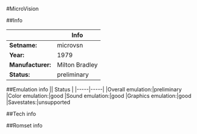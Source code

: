 #MicroVision

##Info

||Info|
|-----|-----|
|**Setname:**|microvsn
|**Year:**|1979
|**Manufacturer:**|Milton Bradley
|**Status:**|preliminary

##Emulation info
|| Status |
|-----|-----|
|Overall emulation:|preliminary
|Color emulation:|good
|Sound emulation:|good
|Graphics emulation:|good
|Savestates:|unsupported

##Tech info

##Romset info

<!--- START OF EDITED COMMENT DO NOT TOUCH TEXT ABOVE-->
